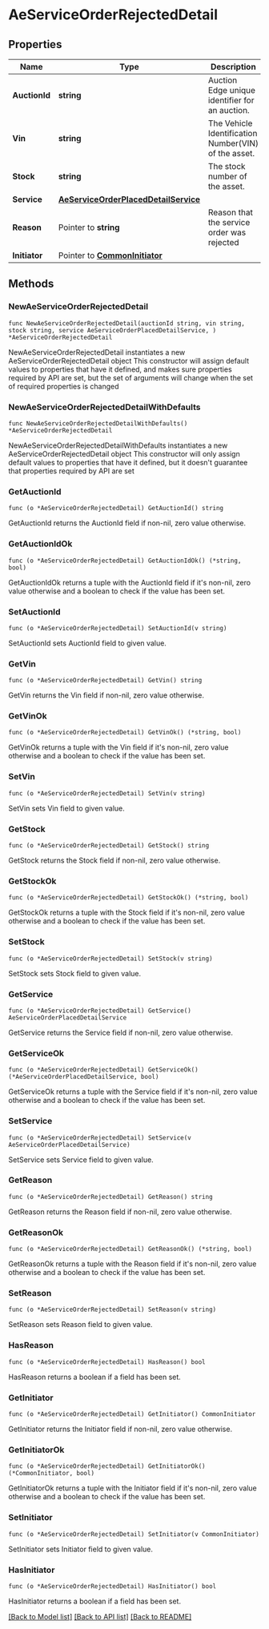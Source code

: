 # AeServiceOrderRejectedDetail

## Properties

Name | Type | Description | Notes
------------ | ------------- | ------------- | -------------
**AuctionId** | **string** | Auction Edge unique identifier for an auction. | 
**Vin** | **string** | The Vehicle Identification Number(VIN) of the asset. | 
**Stock** | **string** | The stock number of the asset. | 
**Service** | [**AeServiceOrderPlacedDetailService**](AeServiceOrderPlacedDetailService.md) |  | 
**Reason** | Pointer to **string** | Reason that the service order was rejected | [optional] 
**Initiator** | Pointer to [**CommonInitiator**](CommonInitiator.md) |  | [optional] 

## Methods

### NewAeServiceOrderRejectedDetail

`func NewAeServiceOrderRejectedDetail(auctionId string, vin string, stock string, service AeServiceOrderPlacedDetailService, ) *AeServiceOrderRejectedDetail`

NewAeServiceOrderRejectedDetail instantiates a new AeServiceOrderRejectedDetail object
This constructor will assign default values to properties that have it defined,
and makes sure properties required by API are set, but the set of arguments
will change when the set of required properties is changed

### NewAeServiceOrderRejectedDetailWithDefaults

`func NewAeServiceOrderRejectedDetailWithDefaults() *AeServiceOrderRejectedDetail`

NewAeServiceOrderRejectedDetailWithDefaults instantiates a new AeServiceOrderRejectedDetail object
This constructor will only assign default values to properties that have it defined,
but it doesn't guarantee that properties required by API are set

### GetAuctionId

`func (o *AeServiceOrderRejectedDetail) GetAuctionId() string`

GetAuctionId returns the AuctionId field if non-nil, zero value otherwise.

### GetAuctionIdOk

`func (o *AeServiceOrderRejectedDetail) GetAuctionIdOk() (*string, bool)`

GetAuctionIdOk returns a tuple with the AuctionId field if it's non-nil, zero value otherwise
and a boolean to check if the value has been set.

### SetAuctionId

`func (o *AeServiceOrderRejectedDetail) SetAuctionId(v string)`

SetAuctionId sets AuctionId field to given value.


### GetVin

`func (o *AeServiceOrderRejectedDetail) GetVin() string`

GetVin returns the Vin field if non-nil, zero value otherwise.

### GetVinOk

`func (o *AeServiceOrderRejectedDetail) GetVinOk() (*string, bool)`

GetVinOk returns a tuple with the Vin field if it's non-nil, zero value otherwise
and a boolean to check if the value has been set.

### SetVin

`func (o *AeServiceOrderRejectedDetail) SetVin(v string)`

SetVin sets Vin field to given value.


### GetStock

`func (o *AeServiceOrderRejectedDetail) GetStock() string`

GetStock returns the Stock field if non-nil, zero value otherwise.

### GetStockOk

`func (o *AeServiceOrderRejectedDetail) GetStockOk() (*string, bool)`

GetStockOk returns a tuple with the Stock field if it's non-nil, zero value otherwise
and a boolean to check if the value has been set.

### SetStock

`func (o *AeServiceOrderRejectedDetail) SetStock(v string)`

SetStock sets Stock field to given value.


### GetService

`func (o *AeServiceOrderRejectedDetail) GetService() AeServiceOrderPlacedDetailService`

GetService returns the Service field if non-nil, zero value otherwise.

### GetServiceOk

`func (o *AeServiceOrderRejectedDetail) GetServiceOk() (*AeServiceOrderPlacedDetailService, bool)`

GetServiceOk returns a tuple with the Service field if it's non-nil, zero value otherwise
and a boolean to check if the value has been set.

### SetService

`func (o *AeServiceOrderRejectedDetail) SetService(v AeServiceOrderPlacedDetailService)`

SetService sets Service field to given value.


### GetReason

`func (o *AeServiceOrderRejectedDetail) GetReason() string`

GetReason returns the Reason field if non-nil, zero value otherwise.

### GetReasonOk

`func (o *AeServiceOrderRejectedDetail) GetReasonOk() (*string, bool)`

GetReasonOk returns a tuple with the Reason field if it's non-nil, zero value otherwise
and a boolean to check if the value has been set.

### SetReason

`func (o *AeServiceOrderRejectedDetail) SetReason(v string)`

SetReason sets Reason field to given value.

### HasReason

`func (o *AeServiceOrderRejectedDetail) HasReason() bool`

HasReason returns a boolean if a field has been set.

### GetInitiator

`func (o *AeServiceOrderRejectedDetail) GetInitiator() CommonInitiator`

GetInitiator returns the Initiator field if non-nil, zero value otherwise.

### GetInitiatorOk

`func (o *AeServiceOrderRejectedDetail) GetInitiatorOk() (*CommonInitiator, bool)`

GetInitiatorOk returns a tuple with the Initiator field if it's non-nil, zero value otherwise
and a boolean to check if the value has been set.

### SetInitiator

`func (o *AeServiceOrderRejectedDetail) SetInitiator(v CommonInitiator)`

SetInitiator sets Initiator field to given value.

### HasInitiator

`func (o *AeServiceOrderRejectedDetail) HasInitiator() bool`

HasInitiator returns a boolean if a field has been set.


[[Back to Model list]](../README.md#documentation-for-models) [[Back to API list]](../README.md#documentation-for-api-endpoints) [[Back to README]](../README.md)


